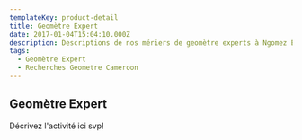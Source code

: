```yaml
---
templateKey: product-detail
title: Geomètre Expert
date: 2017-01-04T15:04:10.000Z
description: Descriptions de nos mériers de geomètre experts à Ngomez Engineering Cameroun.
tags:
  - Geomètre Expert
  - Recherches Geometre Cameroon
---
```


## Geomètre Expert
Décrivez l'activité ici svp!